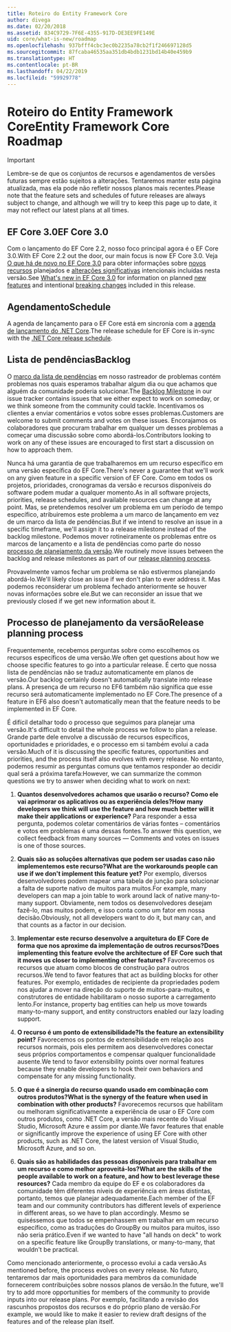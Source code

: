 ```yaml
---
title: Roteiro do Entity Framework Core
author: divega
ms.date: 02/20/2018
ms.assetid: 834C9729-7F6E-4355-917D-DE3EE9FE149E
uid: core/what-is-new/roadmap
ms.openlocfilehash: 937bfff4cbc3ec0b2235a78cb2f1f246697128d5
ms.sourcegitcommit: 87fcaba46535aa351db4bdb1231bd14b40e459b9
ms.translationtype: HT
ms.contentlocale: pt-BR
ms.lasthandoff: 04/22/2019
ms.locfileid: "59929778"
---
```

# <a name="entity-framework-core-roadmap"></a><span data-ttu-id="8e290-102">Roteiro do Entity Framework Core</span><span class="sxs-lookup"><span data-stu-id="8e290-102">Entity Framework Core Roadmap</span></span>

> [!IMPORTANT]
> <span data-ttu-id="8e290-103">Lembre-se de que os conjuntos de recursos e agendamentos de versões futuras sempre estão sujeitos a alterações. Tentaremos manter esta página atualizada, mas ela pode não refletir nossos planos mais recentes.</span><span class="sxs-lookup"><span data-stu-id="8e290-103">Please note that the feature sets and schedules of future releases are always subject to change, and although we will try to keep this page up to date, it may not reflect our latest plans at all times.</span></span>

## <a name="ef-core-30"></a><span data-ttu-id="8e290-104">EF Core 3.0</span><span class="sxs-lookup"><span data-stu-id="8e290-104">EF Core 3.0</span></span>

<span data-ttu-id="8e290-105">Com o lançamento do EF Core 2.2, nosso foco principal agora é o EF Core 3.0.</span><span class="sxs-lookup"><span data-stu-id="8e290-105">With EF Core 2.2 out the door, our main focus is now EF Core 3.0.</span></span>
<span data-ttu-id="8e290-106">Veja [O que há de novo no EF Core 3.0](xref:core/what-is-new/ef-core-3.0/index) para obter informações sobre [novos recursos](xref:core/what-is-new/ef-core-3.0/features) planejados e [alterações significativas](xref:core/what-is-new/ef-core-3.0/breaking-changes) intencionais incluídas nesta versão.</span><span class="sxs-lookup"><span data-stu-id="8e290-106">See [What's new in EF Core 3.0](xref:core/what-is-new/ef-core-3.0/index) for information on planned [new features](xref:core/what-is-new/ef-core-3.0/features) and intentional [breaking changes](xref:core/what-is-new/ef-core-3.0/breaking-changes) included in this release.</span></span>

## <a name="schedule"></a><span data-ttu-id="8e290-107">Agendamento</span><span class="sxs-lookup"><span data-stu-id="8e290-107">Schedule</span></span>

<span data-ttu-id="8e290-108">A agenda de lançamento para o EF Core está em sincronia com a [agenda de lançamento do .NET Core](https://github.com/dotnet/core/blob/master/roadmap.md).</span><span class="sxs-lookup"><span data-stu-id="8e290-108">The release schedule for EF Core is in-sync with the [.NET Core release schedule](https://github.com/dotnet/core/blob/master/roadmap.md).</span></span>

## <a name="backlog"></a><span data-ttu-id="8e290-109">Lista de pendências</span><span class="sxs-lookup"><span data-stu-id="8e290-109">Backlog</span></span>

<span data-ttu-id="8e290-110">O [marco da lista de pendências](https://github.com/aspnet/EntityFrameworkCore/issues?q=is%3Aopen+is%3Aissue+milestone%3ABacklog+sort%3Areactions-%2B1-desc) em nosso rastreador de problemas contém problemas nos quais esperamos trabalhar algum dia ou que achamos que alguém da comunidade poderia solucionar.</span><span class="sxs-lookup"><span data-stu-id="8e290-110">The [Backlog Milestone](https://github.com/aspnet/EntityFrameworkCore/issues?q=is%3Aopen+is%3Aissue+milestone%3ABacklog+sort%3Areactions-%2B1-desc) in our issue tracker contains issues that we either expect to work on someday, or we think someone from the community could tackle.</span></span>
<span data-ttu-id="8e290-111">Incentivamos os clientes a enviar comentários e votos sobre esses problemas.</span><span class="sxs-lookup"><span data-stu-id="8e290-111">Customers are welcome to submit comments and votes on these issues.</span></span>
<span data-ttu-id="8e290-112">Encorajamos os colaboradores que procuram trabalhar em qualquer um desses problemas a começar uma discussão sobre como abordá-los.</span><span class="sxs-lookup"><span data-stu-id="8e290-112">Contributors looking to work on any of these issues are encouraged to first start a discussion on how to approach them.</span></span>

<span data-ttu-id="8e290-113">Nunca há uma garantia de que trabalharemos em um recurso específico em uma versão específica do EF Core.</span><span class="sxs-lookup"><span data-stu-id="8e290-113">There's never a guarantee that we'll work on any given feature in a specific version of EF Core.</span></span>
<span data-ttu-id="8e290-114">Como em todos os projetos, prioridades, cronogramas da versão e recursos disponíveis do software podem mudar a qualquer momento.</span><span class="sxs-lookup"><span data-stu-id="8e290-114">As in all software projects, priorities, release schedules, and available resources can change at any point.</span></span>
<span data-ttu-id="8e290-115">Mas, se pretendemos resolver um problema em um período de tempo específico, atribuiremos este problema a um marco de lançamento em vez de um marco da lista de pendências.</span><span class="sxs-lookup"><span data-stu-id="8e290-115">But if we intend to resolve an issue in a specific timeframe, we'll assign it to a release milestone instead of the backlog milestone.</span></span>
<span data-ttu-id="8e290-116">Podemos mover rotineiramente os problemas entre os marcos de lançamento e a lista de pendências como parte do nosso [processo de planejamento da versão](#release-planning-process).</span><span class="sxs-lookup"><span data-stu-id="8e290-116">We routinely move issues between the backlog and release milestones as part of our [release planning process](#release-planning-process).</span></span>

<span data-ttu-id="8e290-117">Provavelmente vamos fechar um problema se não estivermos planejando abordá-lo.</span><span class="sxs-lookup"><span data-stu-id="8e290-117">We'll likely close an issue if we don't plan to ever address it.</span></span>
<span data-ttu-id="8e290-118">Mas podemos reconsiderar um problema fechado anteriormente se houver novas informações sobre ele.</span><span class="sxs-lookup"><span data-stu-id="8e290-118">But we can reconsider an issue that we previously closed if we get new information about it.</span></span>

## <a name="release-planning-process"></a><span data-ttu-id="8e290-119">Processo de planejamento da versão</span><span class="sxs-lookup"><span data-stu-id="8e290-119">Release planning process</span></span>

<span data-ttu-id="8e290-120">Frequentemente, recebemos perguntas sobre como escolhemos os recursos específicos de uma versão.</span><span class="sxs-lookup"><span data-stu-id="8e290-120">We often get questions about how we choose specific features to go into a particular release.</span></span>
<span data-ttu-id="8e290-121">É certo que nossa lista de pendências não se traduz automaticamente em planos de versão.</span><span class="sxs-lookup"><span data-stu-id="8e290-121">Our backlog certainly doesn't automatically translate into release plans.</span></span>
<span data-ttu-id="8e290-122">A presença de um recurso no EF6 também não significa que esse recurso será automaticamente implementado no EF Core.</span><span class="sxs-lookup"><span data-stu-id="8e290-122">The presence of a feature in EF6 also doesn't automatically mean that the feature needs to be implemented in EF Core.</span></span>

<span data-ttu-id="8e290-123">É difícil detalhar todo o processo que seguimos para planejar uma versão.</span><span class="sxs-lookup"><span data-stu-id="8e290-123">It's difficult to detail the whole process we follow to plan a release.</span></span>
<span data-ttu-id="8e290-124">Grande parte dele envolve a discussão de recursos específicos, oportunidades e prioridades, e o processo em si também evolui a cada versão.</span><span class="sxs-lookup"><span data-stu-id="8e290-124">Much of it is discussing the specific features, opportunities and priorities, and the process itself also evolves with every release.</span></span>
<span data-ttu-id="8e290-125">No entanto, podemos resumir as perguntas comuns que tentamos responder ao decidir qual será a próxima tarefa:</span><span class="sxs-lookup"><span data-stu-id="8e290-125">However, we can summarize the common questions we try to answer when deciding what to work on next:</span></span>

1. <span data-ttu-id="8e290-126">**Quantos desenvolvedores achamos que usarão o recurso? Como ele vai aprimorar os aplicativos ou as experiência deles?**</span><span class="sxs-lookup"><span data-stu-id="8e290-126">**How many developers we think will use the feature and how much better will it make their applications or experience?**</span></span> <span data-ttu-id="8e290-127">Para responder a essa pergunta, podemos coletar comentários de várias fontes – comentários e votos em problemas é uma dessas fontes.</span><span class="sxs-lookup"><span data-stu-id="8e290-127">To answer this question, we collect feedback from many sources — Comments and votes on issues is one of those sources.</span></span>

2. <span data-ttu-id="8e290-128">**Quais são as soluções alternativas que podem ser usadas caso não implementemos este recurso?**</span><span class="sxs-lookup"><span data-stu-id="8e290-128">**What are the workarounds people can use if we don't implement this feature yet?**</span></span> <span data-ttu-id="8e290-129">Por exemplo, diversos desenvolvedores podem mapear uma tabela de junção para solucionar a falta de suporte nativo de muitos para muitos.</span><span class="sxs-lookup"><span data-stu-id="8e290-129">For example, many developers can map a join table to work around lack of native many-to-many support.</span></span> <span data-ttu-id="8e290-130">Obviamente, nem todos os desenvolvedores desejam fazê-lo, mas muitos podem, e isso conta como um fator em nossa decisão.</span><span class="sxs-lookup"><span data-stu-id="8e290-130">Obviously, not all developers want to do it, but many can, and that counts as a factor in our decision.</span></span>

3. <span data-ttu-id="8e290-131">**Implementar este recurso desenvolve a arquitetura do EF Core de forma que nos aproxime da implementação de outros recursos?**</span><span class="sxs-lookup"><span data-stu-id="8e290-131">**Does implementing this feature evolve the architecture of EF Core such that it moves us closer to implementing other features?**</span></span> <span data-ttu-id="8e290-132">Favorecemos os recursos que atuam como blocos de construção para outros recursos.</span><span class="sxs-lookup"><span data-stu-id="8e290-132">We tend to favor features that act as building blocks for other features.</span></span> <span data-ttu-id="8e290-133">Por exemplo, entidades de recipiente da propriedades podem nos ajudar a mover na direção do suporte de muitos-para-muitos, e construtores de entidade habilitaram o nosso suporte a carregamento lento.</span><span class="sxs-lookup"><span data-stu-id="8e290-133">For instance, property bag entities can help us move towards many-to-many support, and entity constructors enabled our lazy loading support.</span></span>

4. <span data-ttu-id="8e290-134">**O recurso é um ponto de extensibilidade?**</span><span class="sxs-lookup"><span data-stu-id="8e290-134">**Is the feature an extensibility point?**</span></span> <span data-ttu-id="8e290-135">Favorecemos os pontos de extensibilidade em relação aos recursos normais, pois eles permitem aos desenvolvedores conectar seus próprios comportamentos e compensar qualquer funcionalidade ausente.</span><span class="sxs-lookup"><span data-stu-id="8e290-135">We tend to favor extensibility points over normal features because they enable developers to hook their own behaviors and compensate for any missing functionality.</span></span>

5. <span data-ttu-id="8e290-136">**O que é a sinergia do recurso quando usado em combinação com outros produtos?**</span><span class="sxs-lookup"><span data-stu-id="8e290-136">**What is the synergy of the feature when used in combination with other products?**</span></span> <span data-ttu-id="8e290-137">Favorecemos recursos que habilitam ou melhoram significativamente a experiência de usar o EF Core com outros produtos, como .NET Core, a versão mais recente do Visual Studio, Microsoft Azure e assim por diante.</span><span class="sxs-lookup"><span data-stu-id="8e290-137">We favor features that enable or significantly improve the experience of using EF Core with other products, such as .NET Core, the latest version of Visual Studio, Microsoft Azure, and so on.</span></span>

6. <span data-ttu-id="8e290-138">**Quais são as habilidades das pessoas disponíveis para trabalhar em um recurso e como melhor aproveitá-los?**</span><span class="sxs-lookup"><span data-stu-id="8e290-138">**What are the skills of the people available to work on a feature, and how to best leverage these resources?**</span></span> <span data-ttu-id="8e290-139">Cada membro da equipe do EF e os colaboradores da comunidade têm diferentes níveis de experiência em áreas distintas, portanto, temos que planejar adequadamente.</span><span class="sxs-lookup"><span data-stu-id="8e290-139">Each member of the EF team and our community contributors has different levels of experience in different areas, so we have to plan accordingly.</span></span> <span data-ttu-id="8e290-140">Mesmo se quiséssemos que todos se empenhassem em trabalhar em um recurso específico, como as traduções do GroupBy ou muitos para muitos, isso não seria prático.</span><span class="sxs-lookup"><span data-stu-id="8e290-140">Even if we wanted to have "all hands on deck" to work on a specific feature like GroupBy translations, or many-to-many, that wouldn't be practical.</span></span>

<span data-ttu-id="8e290-141">Como mencionado anteriormente, o processo evolui a cada versão.</span><span class="sxs-lookup"><span data-stu-id="8e290-141">As mentioned before, the process evolves on every release.</span></span>
<span data-ttu-id="8e290-142">No futuro, tentaremos dar mais oportunidades para membros da comunidade fornecerem contribuições sobre nossos planos de versão.</span><span class="sxs-lookup"><span data-stu-id="8e290-142">In the future, we'll try to add more opportunities for members of the community to provide inputs into our release plans.</span></span>
<span data-ttu-id="8e290-143">Por exemplo, facilitando a revisão dos rascunhos propostos dos recursos e do próprio plano de versão.</span><span class="sxs-lookup"><span data-stu-id="8e290-143">For example, we would like to make it easier to review draft designs of the features and of the release plan itself.</span></span>
